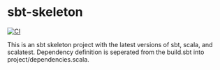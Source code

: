 sbt-skeleton
============

[![CI](https://github.com/dyercode/sbt-skeleton/actions/workflows/test.yml/badge.svg)](https://github.com/dyercode/sbt-skeleton/actions/workflows/test.yml)

This is an sbt skeleton project with the latest versions of sbt, scala, and scalatest.
Dependency definition is seperated from the build.sbt into project/dependencies.scala.
